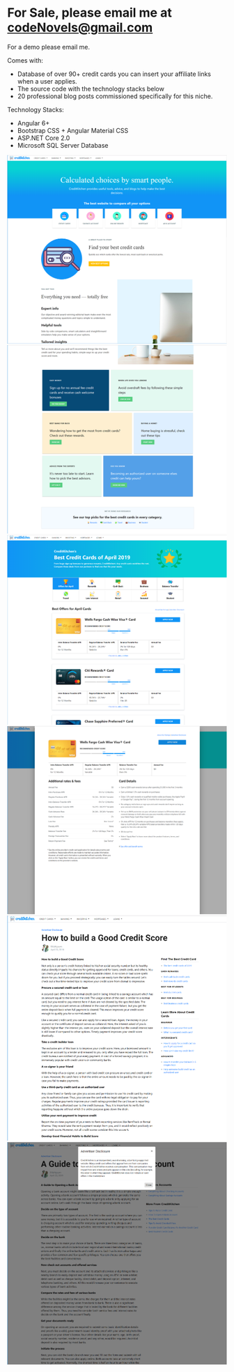 # For Sale, please email me at codeNovels@gmail.com

For a demo please email me.

Comes with:
- Database of over 90+ credit cards you can insert your affiliate links when a user applies.
- The source code with the technology stacks below
- 20 professional blog posts commissioned specifically for this niche.

Technology Stacks:
- Angular 6+
- Bootstrap CSS + Angular Material CSS
- ASP.NET Core 2.0
- Microsoft SQL Server Database

![Picture](https://github.com/codeNovels/affiliate_website_public/blob/master/1.PNG) 
![Picture](https://github.com/codeNovels/affiliate_website_public/blob/master/2.PNG) 
![Picture](https://github.com/codeNovels/affiliate_website_public/blob/master/3.PNG) 
![Picture](https://github.com/codeNovels/affiliate_website_public/blob/master/4.PNG) 
![Picture](https://github.com/codeNovels/affiliate_website_public/blob/master/5.PNG) 
![Picture](https://github.com/codeNovels/affiliate_website_public/blob/master/6.PNG) 
